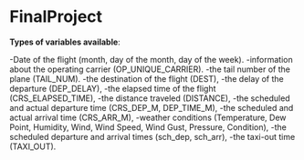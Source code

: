 # FinalProject

**Types of variables available**:

-Date of the flight (month, day of the month, day of the week).
-information about the operating carrier (OP_UNIQUE_CARRIER).
-the tail number of the plane (TAIL_NUM).
-the destination of the flight (DEST),
-the delay of the departure (DEP_DELAY),
-the elapsed time of the flight (CRS_ELAPSED_TIME),
-the distance traveled (DISTANCE),
-the scheduled and actual departure time (CRS_DEP_M, DEP_TIME_M),
-the scheduled and actual arrival time (CRS_ARR_M),
-weather conditions (Temperature, Dew Point, Humidity, Wind, Wind Speed, Wind Gust, Pressure, Condition),
-the scheduled departure and arrival times (sch_dep, sch_arr),
-the taxi-out time (TAXI_OUT).





